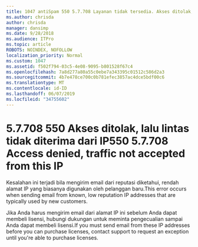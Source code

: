 ```yaml
---
title: 1047 antiSpam 550 5.7.708 Layanan tidak tersedia. Akses ditolak, lalu lintas yang tidak diterima dari IP
ms.author: chrisda
author: chrisda
manager: dansimp
ms.date: 9/28/2018
ms.audience: ITPro
ms.topic: article
ROBOTS: NOINDEX, NOFOLLOW
localization_priority: Normal
ms.custom: 1047
ms.assetid: f502f794-03c5-4e08-9095-b801528f67c4
ms.openlocfilehash: 7a8d277a80a55c0ebe7a343395c01512c586d2a3
ms.sourcegitcommit: 4b7e478ce700c0b781efec3857ac4dce5bdf00c6
ms.translationtype: MT
ms.contentlocale: id-ID
ms.lasthandoff: 06/07/2019
ms.locfileid: "34755602"
---
```

# <a name="550-57708-access-denied-traffic-not-accepted-from-this-ip"></a><span data-ttu-id="a5cfb-103">5.7.708 550 Akses ditolak, lalu lintas tidak diterima dari IP</span><span class="sxs-lookup"><span data-stu-id="a5cfb-103">550 5.7.708 Access denied, traffic not accepted from this IP</span></span>

<span data-ttu-id="a5cfb-104">Kesalahan ini terjadi bila mengirim email dari reputasi diketahui, rendah alamat IP yang biasanya digunakan oleh pelanggan baru.</span><span class="sxs-lookup"><span data-stu-id="a5cfb-104">This error occurs when sending email from known, low reputation IP addresses that are typically used by new customers.</span></span>

<span data-ttu-id="a5cfb-105">Jika Anda harus mengirim email dari alamat IP ini sebelum Anda dapat membeli lisensi, hubungi dukungan untuk meminta pengecualian sampai Anda dapat membeli lisensi.</span><span class="sxs-lookup"><span data-stu-id="a5cfb-105">If you must send email from these IP addresses before you can purchase licenses, contact support to request an exception until you're able to purchase licenses.</span></span>
